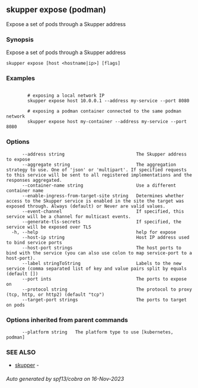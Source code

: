 ## skupper expose (podman)
Expose a set of pods through a Skupper address

### Synopsis

Expose a set of pods through a Skupper address

```
skupper expose [host <hostname|ip>] [flags]
```

### Examples

```

        # exposing a local network IP
        skupper expose host 10.0.0.1 --address my-service --port 8080

        # exposing a podman container connected to the same podman network
        skupper expose host my-container --address my-service --port 8080
```

### Options

```
      --address string                           The Skupper address to expose
      --aggregate string                         The aggregation strategy to use. One of 'json' or 'multipart'. If specified requests to this service will be sent to all registered implementations and the responses aggregated.
      --container-name string                    Use a different container name
      --enable-ingress-from-target-site string   Determines whether access to the Skupper service is enabled in the site the target was exposed through. Always (default) or Never are valid values.
      --event-channel                            If specified, this service will be a channel for multicast events.
      --generate-tls-secrets                     If specified, the service will be exposed over TLS
  -h, --help                                     help for expose
      --host-ip string                           Host IP address used to bind service ports
      --host-port strings                        The host ports to bind with the service (you can also use colon to map service-port to a host-port).
      --label stringToString                     Labels to the new service (comma separated list of key and value pairs split by equals (default [])
      --port ints                                The ports to expose on
      --protocol string                          The protocol to proxy (tcp, http, or http2) (default "tcp")
      --target-port strings                      The ports to target on pods
```

### Options inherited from parent commands

```
      --platform string   The platform type to use [kubernetes, podman]
```

### SEE ALSO

* [skupper](skupper.md)	 - 

###### Auto generated by spf13/cobra on 16-Nov-2023
